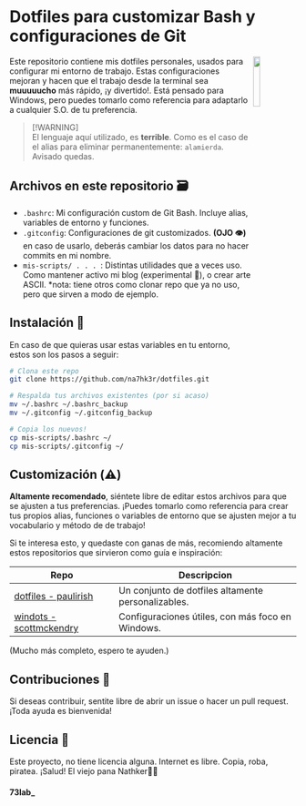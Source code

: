 
# Dotfiles para customizar Bash y configuraciones de Git

<img src="https://www.smcurbelo.com/assets/logo_sword-BoM_bXo2.png" width="15%" height="auto" align="right">

Este repositorio contiene mis dotfiles personales, usados para configurar mi entorno de trabajo. Estas configuraciones mejoran y hacen que el trabajo desde la terminal sea **muuuuucho** más rápido, ¡y divertido!.
Está pensado para Windows, pero puedes tomarlo como referencia para adaptarlo a cualquier S.O. de tu preferencia.

> [!WARNING]\
> El lenguaje aquí utilizado, es __**terrible**__. Como es el caso de el alias para eliminar permanentemente: `alamierda`. Avisado quedas.


## Archivos en este repositorio 🗃️

- `.bashrc`: Mi configuración custom de Git Bash. Incluye alias, variables de entorno y funciones.
- `.gitconfig`: Configuraciones de git customizados. **(OJO 👁️)** en caso de usarlo, deberás cambiar los datos para no hacer commits en mi nombre.
- `mis-scripts/ . . . `: Distintas utilidades que a veces uso. Como mantener activo mi blog (experimental 🔬), o crear arte ASCII. *nota: tiene otros como clonar repo que ya no uso, pero que sirven a modo de ejemplo.

## Instalación 🔧

En caso de que quieras usar estas variables en tu entorno, estos son los pasos a seguir:

```bash
# Clona este repo
git clone https://github.com/na7hk3r/dotfiles.git

# Respalda tus archivos existentes (por si acaso)
mv ~/.bashrc ~/.bashrc_backup
mv ~/.gitconfig ~/.gitconfig_backup

# Copia los nuevos!
cp mis-scripts/.bashrc ~/
cp mis-scripts/.gitconfig ~/
```

## Customización (⚠️)

**Altamente recomendado**, siéntete libre de editar estos archivos para que se ajusten a tus preferencias. ¡Puedes tomarlo como referencia para crear tus propios alias, funciones o variables de entorno que se ajusten mejor a tu vocabulario y método de de trabajo!

Si te interesa esto, y quedaste con ganas de más, recomiendo altamente estos repositorios que sirvieron como guía e inspiración:

| Repo                                                          | Descripcion                                                         |
| ------------------------------------------------------------- | ------------------------------------------------------------------- |
| [dotfiles - paulirish](https://github.com/paulirish/dotfiles) | Un conjunto de dotfiles altamente personalizables.                  |
| [windots - scottmckendry](https://github.com/scottmckendry/Windots) | Configuraciones útiles, con más foco en Windows.              |

(Mucho más completo, espero te ayuden.)

## Contribuciones 🤝

Si deseas contribuir, sentite libre de abrir un issue o hacer un pull request. ¡Toda ayuda es bienvenida!


## Licencia 🪬

Este proyecto, no tiene licencia alguna. Internet es libre. Copia, roba, piratea. ¡Salud! El viejo pana Nathker🏴‍☠️


#### 73lab_


